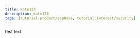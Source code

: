 ```yaml
---
title: kate123
description: kate123
tags: [tutorial:product/sapHana, tutorial:interest/security]
---
```

test text
